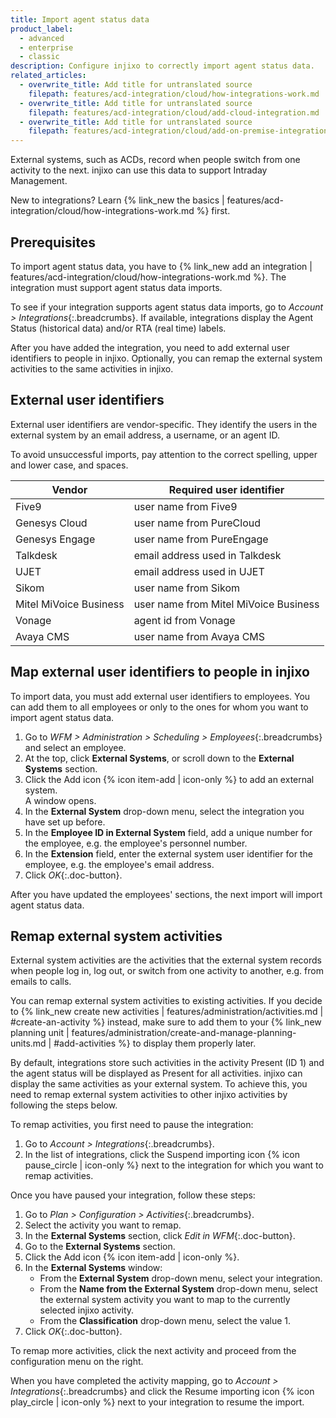 ```yaml
---
title: Import agent status data
product_label:
  - advanced
  - enterprise
  - classic
description: Configure injixo to correctly import agent status data.
related_articles:
  - overwrite_title: Add title for untranslated source
    filepath: features/acd-integration/cloud/how-integrations-work.md
  - overwrite_title: Add title for untranslated source
    filepath: features/acd-integration/cloud/add-cloud-integration.md
  - overwrite_title: Add title for untranslated source
    filepath: features/acd-integration/cloud/add-on-premise-integration.md
---
```


External systems, such as ACDs, record when people switch from one activity to the next. injixo can use this data to support Intraday Management.

New to integrations? Learn {% link_new the basics | features/acd-integration/cloud/how-integrations-work.md %} first.

## Prerequisites

To import agent status data, you have to {% link_new add an integration | features/acd-integration/cloud/how-integrations-work.md %}. The integration must support agent status data imports.

To see if your integration supports agent status data imports, go to _Account > Integrations_{:.breadcrumbs}. If available, integrations display the Agent Status (historical data) and/or RTA (real time) labels.

After you have added the integration, you need to add external user identifiers to people in injixo. Optionally, you can remap the external system activities to the same activities in injixo.

## External user identifiers

External user identifiers are vendor-specific. They identify the users in the external system by an email address, a username, or an agent ID.

To avoid unsuccessful imports, pay attention to the correct spelling, upper and lower case, and spaces.

| Vendor                 | Required user identifier              |
| ---------------------- | ------------------------------------- |
| Five9                  | user name from Five9                  |
| Genesys Cloud          | user name from PureCloud              |
| Genesys Engage         | user name from PureEngage             |
| Talkdesk               | email address used in Talkdesk        |
| UJET                   | email address used in UJET            |
| Sikom                  | user name from Sikom                  |
| Mitel MiVoice Business | user name from Mitel MiVoice Business |
| Vonage                 | agent id from Vonage                  |
| Avaya CMS              | user name from Avaya CMS              |

## Map external user identifiers to people in injixo

To import data, you must add external user identifiers to employees. You can add them to all employees or only to the ones for whom you want to import agent status data.

1. Go to _WFM > Administration > Scheduling > Employees_{:.breadcrumbs} and select an employee.
2. At the top, click **External Systems**, or scroll down to the **External Systems** section.
3. Click the Add icon {% icon item-add | icon-only %} to add an external system.  
   A window opens.
4. In the **External System** drop-down menu, select the integration you have set up before.
5. In the **Employee ID in External System** field, add a unique number for the employee, e.g. the employee's personnel number.
6. In the **Extension** field, enter the external system user identifier for the employee, e.g. the employee's email address.
7. Click _OK_{:.doc-button}.

After you have updated the employees' sections, the next import will import agent status data.


## Remap external system activities

External system activities are the activities that the external system records when people log in, log out, or switch from one activity to another, e.g. from emails to calls.

You can remap external system activities to existing activities. If you decide to {% link_new create new activities | features/administration/activities.md | #create-an-activity %} instead, make sure to add them to your {% link_new planning unit | features/administration/create-and-manage-planning-units.md | #add-activities %} to display them properly later.

By default, integrations store such activities in the activity Present (ID 1) and the agent status will be displayed as Present for all activities. injixo can display the same activities as your external system. To achieve this, you need to remap external system activities to other injixo activities by following the steps below.


To remap activities, you first need to pause the integration:

1. Go to _Account > Integrations_{:.breadcrumbs}.
2. In the list of integrations, click the Suspend importing icon {% icon pause_circle | icon-only %} next to the integration for which you want to remap activities.

Once you have paused your integration, follow these steps:

1. Go to _Plan > Configuration > Activities_{:.breadcrumbs}.
2. Select the activity you want to remap.
3. In the **External Systems** section, click _Edit in WFM_{:.doc-button}. 
4. Go to the **External Systems** section.
5. Click the Add icon {% icon item-add | icon-only %}.
6. In the **External Systems** window:<br>
   - From the **External System** drop-down menu, select your integration.
   - From the **Name from the External System** drop-down menu, select the external system activity you want to map to the currently selected injixo activity.
   - From the **Classification** drop-down menu, select the value 1.
7. Click _OK_{:.doc-button}.

To remap more activities, click the next activity and proceed from the configuration menu on the right.

When you have completed the activity mapping, go to _Account > Integrations_{:.breadcrumbs} and click the Resume importing icon {% icon play_circle | icon-only %} next to your integration to resume the import.

